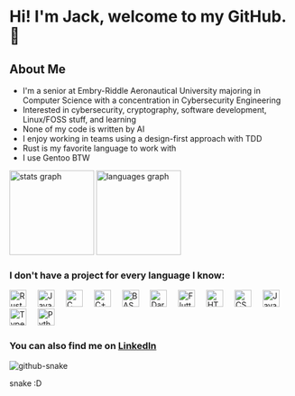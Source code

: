 <!DOCTYPE html>
<html lang="en">
<!-- I used https://profile-readme-generator.com to find out about the stats, language icons, and snake animation -->
<!-- I wrote the rest in html here -->
<!-- My stats and snake .svg's are automatically updated every Sunday and pushed to the `output` branch via GH Actions -->
  <head>
    <meta charset="utf-8>
    <link rel="stylesheet" href="./styles.css">
  </head>
  <body>
    <h1 align="left">Hi! I'm Jack, welcome to my GitHub. 👋</h1>
    <h2 align="left">About Me</h2>
    <ul>
      <li>I'm a senior at Embry-Riddle Aeronautical University majoring in Computer Science with a concentration in Cybersecurity Engineering</li>
      <li>Interested in cybersecurity, cryptography, software development, Linux/FOSS stuff, and learning</li>
      <li>None of my code is written by AI</li>
      <li>I enjoy working in teams using a design-first approach with TDD</li>
      <li>Rust is my favorite language to work with</li>
      <li>I use Gentoo BTW</li>
    </ul>
    <div align="justify" >
      <picture>
        <source media="(prefers-color-scheme: dark)" srcset="../output/stats/stats_dark.svg" height="150" alt="stats graph">
        <source media="(prefers-color-scheme: light)" srcset="../output/stats/stats_light.svg" height="150" alt="stats graph">
        <img alt="stats graph">
      </picture>
      <picture>
        <source media="(prefers-color-scheme: dark)" srcset="../output/languages/languages_dark.svg" height="150" alt="languages graph">
        <source media="(prefers-color-scheme: light)" srcset="../output/languages/languages_light.svg" height="150" alt="languages graph">
        <img alt="languages graph">
      </picture>
    </div>
    <h3 align="left">I don't have a project for every language I know:</h3>
    <div align="left" >
      <img src="../output/icons/rust_icon.svg" height="30" alt="Rust"  />
      <img width="12" />
      <img src="../output/icons/java_icon.svg" height="30" alt="Java"  />
      <img width="12" />
      <img src="../output/icons/c_icon.svg" height="30" alt="C"  />
      <img width="12" />
      <img src="../output/icons/cpp_icon.svg" height="30" alt="C++"  />
      <img width="12" />
      <picture>
        <source media="(prefers-color-scheme: dark)" srcset="../output/icons/bash_icon_dark.svg" height="30" alt="BASh"/>
        <source media="(prefers-color-scheme: light)" srcset="../output/icons/bash_icon_light.svg" height="30" alt="BASh" />
        <img alt="BASh" >
      </picture>
      <img width="12" />
      <img src="../output/icons/dart_icon.svg" height="30" alt="Dart"  />
      <img width="12" />
      <img src="../output/icons/flutter_icon.svg" height="30" alt="Flutter"  />
      <img width="12" />
      <img src="../output/icons/html5_icon.svg" height="30" alt="HTML"  />
      <img width="12" />
      <img src="../output/icons/css3_icon.svg" height="30" alt="CSS"  />
      <img width="12" />
      <img src="../output/icons/js_icon.svg" height="30" alt="JavaScript"  />
      <img width="12" />
      <img src="../output/icons/ts_icon.svg" height="30" alt="TypeScript"  />
      <img width="12" />
      <img src="../output/icons/python_icon.svg" height="30" alt="Python"  />
    </div>
    <h3 align="left">You can also find me on <a href=https://linkedin.com/in/john-jack-lee>LinkedIn</a></h3>
    </html>
<!--     <br clear="both"> -->
    <picture>
      <source media="(prefers-color-scheme: dark)" srcset="../output/snake/snake-dark.svg" alt="Snake animation"/>
      <source media="(prefers-color-scheme: light)" srcset="../output/snake/snake-light.svg" alt="Snake animation" />
      <img alt="github-snake" >
    </picture>
    <p>snake :D</p>
  </body>
</html>
